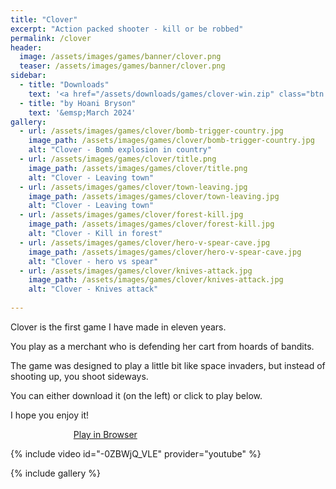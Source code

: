 ```yaml
---
title: "Clover"
excerpt: "Action packed shooter - kill or be robbed"
permalink: /clover
header:
  image: /assets/images/games/banner/clover.png
  teaser: /assets/images/games/banner/clover.png
sidebar:
  - title: "Downloads"
    text: '<a href="/assets/downloads/games/clover-win.zip" class="btn btn--primary download-btn"><img src="/assets/icons/windows.svg" class="download-svg"/>Windows</a> <br><br>  <a href="/assets/downloads/games/clover-ubuntu.zip" class="btn btn--primary download-btn"><img src="/assets/icons/ubuntu.svg" class="download-svg"/>Ubuntu</a> <br><br><a href="https://play.google.com/store/apps/details?id=nz.leetware.game" class="btn btn--primary download-btn"><img src="/assets/icons/google-play.svg" class="download-svg"/>Google Play</a>'
  - title: "by Hoani Bryson"
    text: '&emsp;March 2024'
gallery:
  - url: /assets/images/games/clover/bomb-trigger-country.jpg
    image_path: /assets/images/games/clover/bomb-trigger-country.jpg
    alt: "Clover - Bomb explosion in country"
  - url: /assets/images/games/clover/title.png
    image_path: /assets/images/games/clover/title.png
    alt: "Clover - Leaving town"
  - url: /assets/images/games/clover/town-leaving.jpg
    image_path: /assets/images/games/clover/town-leaving.jpg
    alt: "Clover - Leaving town"
  - url: /assets/images/games/clover/forest-kill.jpg
    image_path: /assets/images/games/clover/forest-kill.jpg
    alt: "Clover - Kill in forest"
  - url: /assets/images/games/clover/hero-v-spear-cave.jpg
    image_path: /assets/images/games/clover/hero-v-spear-cave.jpg
    alt: "Clover - hero vs spear"
  - url: /assets/images/games/clover/knives-attack.jpg
    image_path: /assets/images/games/clover/knives-attack.jpg
    alt: "Clover - Knives attack"
  
---
```


Clover is the first game I have made in eleven years.

You play as a merchant who is defending her cart from hoards of bandits.

The game was designed to play a little bit like space invaders, but instead of shooting up, you shoot sideways.

You can either download it (on the left) or click to play below.

I hope you enjoy it!

<a href="/play/clover/" class="btn btn--primary" style="margin-left:20%;width:60%">Play in Browser</a>

{% include video id="-0ZBWjQ_VLE" provider="youtube" %}

{% include gallery %}
